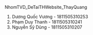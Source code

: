 NhomTVD_DeTaiTHWebsite_ThayQuang
1. Dương Quốc Vương - 1811505310253
2. Phạm Duy Thanh - 1811505310241
3. Nguyễn Sỹ Dũng - 1811505310207
